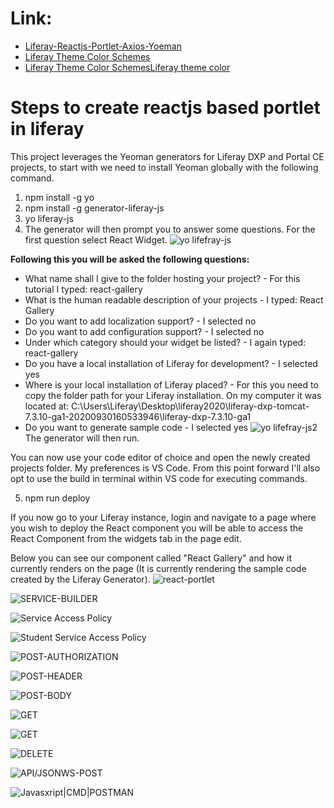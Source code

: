 # Link:
* [Liferay-Reactjs-Portlet-Axios-Yoeman](https://www.linkedin.com/pulse/how-build-react-component-liferay-dxp-paul-towers)
* [Liferay Theme Color Schemes](http://www.liferayui.com/color-schemes-in-liferay-theme)
* [Liferay Theme Color SchemesLiferay theme color](https://asbnotebook.com/2017/05/01/liferay-theme-color-schemes)
# Steps to create reactjs based portlet in liferay
This project leverages the Yeoman generators for Liferay DXP and Portal CE projects, to start with we need to install Yeoman globally with the following command.
1. npm install -g yo
2. npm install -g generator-liferay-js
3. yo liferay-js
4. The generator will then prompt you to answer some questions. For the first question select React Widget.
![yo lifefray-js](https://user-images.githubusercontent.com/56108097/105335828-8704ed80-5bfe-11eb-8922-97a9bd5ec09f.png)

**Following this you will be asked the following questions:**
* What name shall I give to the folder hosting your project? - For this tutorial I typed: react-gallery
* What is the human readable description of your projects - I typed: React Gallery
* Do you want to add localization support? - I selected no
* Do you want to add configuration support? - I selected no
* Under which category should your widget be listed? - I again typed: react-gallery
* Do you have a local installation of Liferay for development? - I selected yes
* Where is your local installation of Liferay placed? - For this you need to copy the folder path for your Liferay installation. On my computer it was located at: C:\Users\Liferay\Desktop\liferay2020\liferay-dxp-tomcat-7.3.10-ga1-20200930160533946\liferay-dxp-7.3.10-ga1
* Do you want to generate sample code - I selected yes
![yo lifefray-js2](https://user-images.githubusercontent.com/56108097/105339982-4f4c7480-5c03-11eb-851f-acb734330827.png)
The generator will then run.

You can now use your code editor of choice and open the newly created projects folder. My preferences is VS Code. From this point forward I'll also opt to use the build in terminal within VS code for executing commands.

5. npm run deploy

If you now go to your Liferay instance, login and navigate to a page where you wish to deploy the React component you will be able to access the React Component from the widgets tab in the page edit.

Below you can see our component called "React Gallery" and how it currently renders on the page (It is currently rendering the sample code created by the Liferay Generator).
![react-portlet](https://user-images.githubusercontent.com/56108097/105340225-a0f4ff00-5c03-11eb-856e-75af7978fe6e.png)

![SERVICE-BUILDER](https://user-images.githubusercontent.com/56108097/119019461-dabff180-b9ba-11eb-8375-4212dea647c0.png)

![Service Access Policy](https://user-images.githubusercontent.com/56108097/119021149-b2d18d80-b9bc-11eb-925e-9bbcb07a68d5.jpg)

![Student Service Access Policy](https://user-images.githubusercontent.com/56108097/119021166-b5cc7e00-b9bc-11eb-8d8d-f1dc5fbc77cc.png)

![POST-AUTHORIZATION](https://user-images.githubusercontent.com/56108097/119020214-997c1180-b9bb-11eb-97ec-f9f5c63ec95d.jpg)

![POST-HEADER](https://user-images.githubusercontent.com/56108097/119019535-e9a6a400-b9ba-11eb-8e14-24ec20ae4f0e.png)

![POST-BODY](https://user-images.githubusercontent.com/56108097/119019768-296d8b80-b9bb-11eb-89b1-61b5d3c0539a.png)

![GET](https://user-images.githubusercontent.com/56108097/119020726-350d8200-b9bc-11eb-8805-ba0d7b00720c.jpg)

![GET](https://user-images.githubusercontent.com/56108097/119148083-cb4bb180-ba69-11eb-96b1-bd7e5941aea6.jpg)

![DELETE](https://user-images.githubusercontent.com/56108097/119148063-c686fd80-ba69-11eb-9c3c-32217128fa73.png)

![API/JSONWS-POST](https://user-images.githubusercontent.com/56108097/119148097-cedf3880-ba69-11eb-8156-da98c4b17a5d.jpg)

![Javasxript|CMD|POSTMAN](https://user-images.githubusercontent.com/56108097/119148910-98ee8400-ba6a-11eb-8e65-0ae0a96efa4c.jpg)


